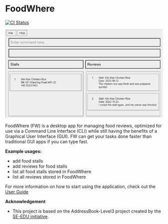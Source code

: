 # **FoodWhere**
[![CI Status](https://github.com/ay2223s1-cs2103-w14-2/tp/workflows/Java%20CI/badge.svg)](https://github.com/ay2223s1-cs2103-w14-2/tp/actions)

![Ui](docs/images/Ui.png)

FoodWhere (FW) is a desktop app for managing food reviews, optimized for use via a Command Line Interface (CLI) while still having the benefits of a Graphical User Interface (GUI). FW can get your tasks done faster than traditional GUI apps if you can type fast.<br>
  
**Example usages:**
  * add food stalls
  * add reviews for food stalls
  * list all food stalls stored in FoodWhere
  * list all reviews stored in FoodWhere

For more information on how to start using the application, check out the [User Guide](https://ay2223s1-cs2103-w14-2.github.io/tp/UserGuide.html)

**Acknowledgement**
   * This project is based on the AddressBook-Level3 project created by the [SE-EDU initiative](https://se-education.org).
